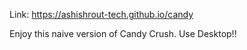 Link: https://ashishrout-tech.github.io/candy

Enjoy this naive version of Candy Crush.
Use Desktop!!
